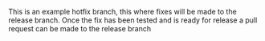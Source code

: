 This is an example hotfix branch, this where fixes will be made to the release branch. Once the fix has been tested and is ready for release a pull request can be made to the release branch
